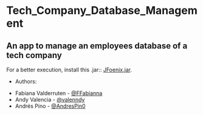 # Tech_Company_Database_Management 
## An app to manage an employees database of a tech company

For a better execution, install this .jar:: [JFoenix.jar](https://search.maven.org/remotecontent?filepath=com/jfoenix/jfoenix/8.0.10/jfoenix-8.0.10.jar).

- Authors:
*  Fabiana Valderruten - [@FFabianna](https://github.com/FFabianna)
*  Andy Valencia - [@valenndy](https://github.com/valenndy)
*  Andrés Pino - [@AndresPin0](https://github.com/AndresPin0)
